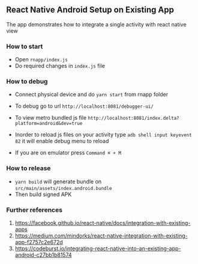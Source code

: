 ## React Native Android Setup on Existing App

The app demonstrates how to integrate a single activity with react native view

### How to start

* Open `rnapp/index.js`
* Do required changes in `index.js` file


### How to debug
 * Connect physical device and do `yarn start` from rnapp folder
 * To debug go to url `http://localhost:8081/debugger-ui/`

 * To view metro bundled js file `http://localhost:8081/index.delta?platform=android&dev=true`

 * Inorder to reload js files on your activity
 type `adb shell input keyevent 82` it will enable debug menu to reload

 * If you are on emulator press `Command ⌘ + M`


### How to release

 * `yarn build` will generate bundle on `src/main/assets/index.android.bundle`
 * Then build signed APK


 ### Further references

 1. https://facebook.github.io/react-native/docs/integration-with-existing-apps
 2. https://medium.com/mindorks/react-native-integration-with-existing-app-f2757c2e672d
 3. https://codeburst.io/integrating-react-native-into-an-existing-app-android-c27bb1b81574